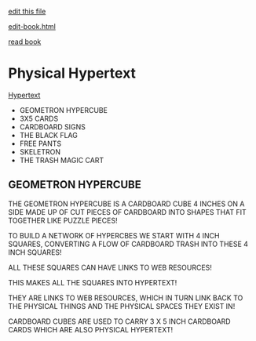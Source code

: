 [edit this file](edit-markdown-file.php?filename=physical-hypertext.md)

[edit-book.html](edit-book.html)

[read book](read-book.html)


# Physical Hypertext

[Hypertext](https://en.wikipedia.org/wiki/Hypertext)

 - GEOMETRON HYPERCUBE
 - 3X5 CARDS
 - CARDBOARD SIGNS
 - THE BLACK FLAG
 - FREE PANTS
 - SKELETRON
 - THE TRASH MAGIC CART


## GEOMETRON HYPERCUBE

THE GEOMETRON HYPERCUBE IS A CARDBOARD CUBE 4 INCHES ON A SIDE MADE UP OF CUT PIECES OF CARDBOARD INTO SHAPES THAT FIT TOGETHER LIKE PUZZLE PIECES!

TO BUILD A NETWORK OF HYPERCBES WE START WITH 4 INCH SQUARES, CONVERTING A FLOW OF CARDBOARD TRASH INTO THESE 4 INCH SQUARES!

ALL THESE SQUARES CAN HAVE LINKS TO WEB RESOURCES!

THIS MAKES ALL THE SQUARES INTO HYPERTEXT!

THEY ARE LINKS TO WEB RESOURCES, WHICH IN TURN LINK BACK TO THE PHYSICAL THINGS AND THE PHYSICAL SPACES THEY EXIST IN!

CARDBOARD CUBES ARE USED TO CARRY 3 X 5 INCH CARDBOARD CARDS WHICH ARE ALSO PHYSICAL HYPERTEXT!

